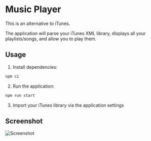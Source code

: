 # Music Player

This is an alternative to iTunes.

The application will parse your iTunes XML library, displays all your playlists/songs, and allow you to play them.

## Usage

1. Install dependencies:
```bash
npm ci
```

2. Run the application:
```bash
npm run start
```

3. Import your iTunes library via the application settings

## Screenshot

![Screenshot](https://i.imgur.com/7eH3ePs.png)
